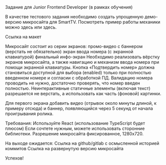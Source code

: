 Задание для Junior Frontend Developer (в рамках обучения)

В качестве тестового задания необходимо создать упрощенную демо-версию микросайта для SmartTV. Посмотреть пример работы механики можно здесь или здесь.

Ссылка на макет

Микросайт состоит из серии экранов:
промо-видео с баннером (верстать не обязательно)
экран ввода номера (с экранной клавиатурой)
финальный инфо-экран
Необходимо реализовать вёрстку экранов микросайта, а также навигацию и механизм ввода номера при помощи экранной клавиатуры. Кнопка «Подтвердить номер» должна становиться доступной для выбора (enabled) только при полностью введенном номере и согласии с обработкой ПД. Валидацию номера проводить не нужно, достаточно проверять, что номер введен полностью.
Неинтерактивные статичные элементы (включая текст) разрешается не верстать, а использовать как часть (фоновой) картинки. 


Для первого экрана добавить видео (отрывок около минуты длиной, к примеру отсюда) и баннер, появляющийся через 5 секунд от начала проигрывания ролика.


Требования:
Используйте React (использование TypeScript будет плюсом)
Если сочтете нужным, можете использовать сторонние библиотеки.
Разрешение микросайта фиксированное, 1280х720.


На выходе ожидается:
Ссылка на github/gitlab с осмысленной историей коммитов
Ссылка на развернутую версию микросайта

Успехов!
